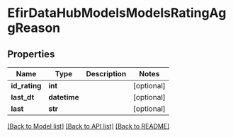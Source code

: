 # EfirDataHubModelsModelsRatingAggReason

## Properties
Name | Type | Description | Notes
------------ | ------------- | ------------- | -------------
**id_rating** | **int** |  | [optional] 
**last_dt** | **datetime** |  | [optional] 
**last** | **str** |  | [optional] 

[[Back to Model list]](../README.md#documentation-for-models) [[Back to API list]](../README.md#documentation-for-api-endpoints) [[Back to README]](../README.md)

